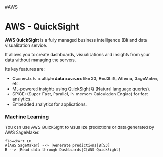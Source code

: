 #AWS 

# AWS - QuickSight

**AWS QuickSight** is a fully managed business intelligence (BI) and data visualization service.

It allows you to create dashboards, visualizations and insights from your data without managing the servers. 

Its key features are: 
* Connects to multiple **data sources** like S3, RedShift, Athena, SageMaker, etc. 
* ML-powered insights using QuickSight Q (Natural language queries).
* SPICE: (Super-Fast, Parallel, In-memory Calculation Engine) for fast analytics. 
* Embedded analytics for applications.

### Machine Learning

You can use AWS QuickSight to visualize predictions or data generated by AWS SageMaker. 

```mermaid
flowchart LR
A[AWS SageMaker] --> |Generate predictions|B[S3]
B --> |Read data through Dashboards|C[AWS QuickSight]
```
